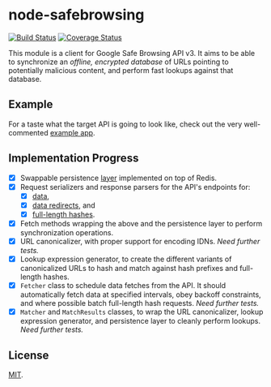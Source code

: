 node-safebrowsing
=================

[![Build Status](https://travis-ci.org/hellojwilde/node-safebrowsing.svg?branch=master)](https://travis-ci.org/hellojwilde/node-safebrowsing) [![Coverage Status](https://img.shields.io/coveralls/hellojwilde/node-safebrowsing.svg)](https://coveralls.io/r/hellojwilde/node-safebrowsing?branch=master)

This module is a client for Google Safe Browsing API v3. It aims to be able to synchronize an *offline, encrypted database* of URLs pointing to potentially malicious content, and perform fast lookups against that database.

Example
-------

For a taste what the target API is going to look like, check out the very well-commented [example app](https://github.com/hellojwilde/node-safebrowsing/blob/master/example/app.js).

Implementation Progress
-----------------------

- [x] Swappable persistence [layer](https://github.com/hellojwilde/node-safebrowsing/blob/master/src/caches/RedisCache.js) implemented on top of Redis.
- [x] Request serializers and response parsers for the API's endpoints for:
    - [x] [data](https://github.com/hellojwilde/node-safebrowsing/blob/master/src/io/DataRequestType.js),
    - [x] [data redirects](https://github.com/hellojwilde/node-safebrowsing/blob/master/src/io/DataRedirectRequestType.js), and 
    - [x] [full-length hashes](https://github.com/hellojwilde/node-safebrowsing/blob/master/src/io/FullHashRequestType.js).
- [x] Fetch methods wrapping the above and the persistence layer to perform synchronization operations.
- [x] URL canonicalizer, with proper support for encoding IDNs. *Need further tests.*
- [x] Lookup expression generator, to create the different variants of canonicalized URLs to hash and match against hash prefixes and full-length hashes.
- [x] `Fetcher` class to schedule data fetches from the API. It should automatically fetch data at specified intervals, obey backoff constraints, and where possible batch full-length hash requests. *Need further tests.*
- [x] `Matcher` and `MatchResults` classes, to wrap the URL canonicalizer, lookup expression generator, and persistence layer to cleanly perform lookups. *Need further tests.*

License
-------

[MIT](https://github.com/hellojwilde/node-safebrowsing/blob/master/).
